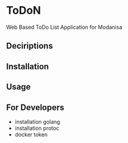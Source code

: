 # ToDoN
Web Based ToDo List Application for Modanisa

## Deciriptions

## Installation

## Usage

## For Developers
 - installation golang 
 - installation protoc
 - docker token
 